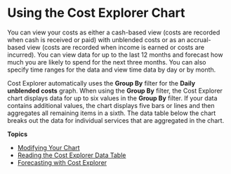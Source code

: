# Using the Cost Explorer Chart<a name="ce-chart"></a>

You can view your costs as either a cash\-based view \(costs are recorded when cash is received or paid\) with unblended costs or as an accrual\-based view \(costs are recorded when income is earned or costs are incurred\)\. You can view data for up to the last 12 months and forecast how much you are likely to spend for the next three months\. You can also specify time ranges for the data and view time data by day or by month\. 

Cost Explorer automatically uses the **Group By** filter for the **Daily unblended costs** graph\. When using the **Group By** filter, the Cost Explorer chart displays data for up to six values in the **Group By** filter\. If your data contains additional values, the chart displays five bars or lines and then aggregates all remaining items in a sixth\. The data table below the chart breaks out the data for individual services that are aggregated in the chart\. 

**Topics**
+ [Modifying Your Chart](ce-modify.md)
+ [Reading the Cost Explorer Data Table](ce-table.md)
+ [Forecasting with Cost Explorer](ce-forecast.md)
